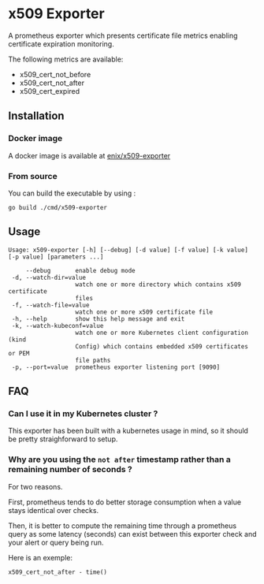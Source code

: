 # x509 Exporter

A prometheus exporter which presents certificate file metrics enabling certificate expiration monitoring.

The following metrics are available:
* x509_cert_not_before
* x509_cert_not_after
* x509_cert_expired

## Installation

### Docker image

A docker image is available at [enix/x509-exporter](https://hub.docker.com/r/enix/x509-exporter)

### From source

You can build the executable by using :

```
go build ./cmd/x509-exporter
```

## Usage

```
Usage: x509-exporter [-h] [--debug] [-d value] [-f value] [-k value] [-p value] [parameters ...]

     --debug       enable debug mode
 -d, --watch-dir=value
                   watch one or more directory which contains x509 certificate
                   files
 -f, --watch-file=value
                   watch one or more x509 certificate file
 -h, --help        show this help message and exit
 -k, --watch-kubeconf=value
                   watch one or more Kubernetes client configuration (kind
                   Config) which contains embedded x509 certificates or PEM
                   file paths
 -p, --port=value  prometheus exporter listening port [9090]
```

## FAQ

### Can I use it in my Kubernetes cluster ?

This exporter has been built with a kubernetes usage in mind, so it should be pretty straighforward to setup.

### Why are you using the `not after` timestamp rather than a remaining number of seconds ?

For two reasons.

First, prometheus tends to do better storage consumption when a value stays identical over checks.

Then, it is better to compute the remaining time through a prometheus query as some latency (seconds) can exist between this exporter check and your alert or query being run.

Here is an exemple:

```
x509_cert_not_after - time()
```
